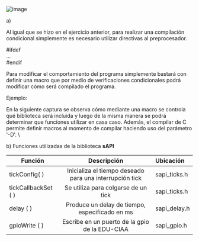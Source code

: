 
![image](https://user-images.githubusercontent.com/39803285/143508944-201005ed-dcc2-4855-9245-7cbe790b0937.png)

a)

Al igual que se hizo en el ejercicio anterior, para realizar una compilación condicional simplemente es necesario utilizar directivas al preprocesador.

#ifdef \
... \
#endif

Para modificar el comportamiento del programa simplemente bastará con definir una macro que por medio de verificaciones condicionales podrá modificar cómo será compilado el programa.

Ejemplo:

En la siguiente captura se observa cómo mediante una macro se controla qué biblioteca será incluida y luego de la misma manera se podrá determinar que funciones utilizar en casa caso. Además, el compilar de C permite definir macros al momento de compilar haciendo uso del parámetro '-D'. \



b) Funciones utilizadas de la biblioteca __sAPI__

| Función | Descripción |  Ubicación |
| ------- | :--------: | :--------|
| tickConfig( ) | Inicializa el tiempo deseado para una interrupción tick | sapi_ticks.h |
| tickCallbackSet ( ) | Se utiliza para colgarse de un tick | sapi_ticks.h |
| delay ( ) | Produce un delay de tiempo, especificado en ms | sapi_delay.h |
| gpioWrite ( ) | Escribe en un puerto de la gpio de la EDU-CIAA | sapi_gpio.h | 
